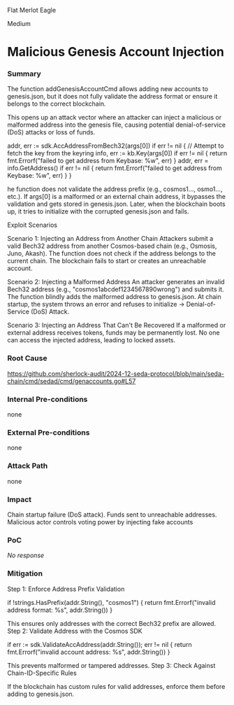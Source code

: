Flat Merlot Eagle

Medium

# Malicious Genesis Account Injection

### Summary


The function addGenesisAccountCmd allows adding new accounts to genesis.json, but it does not fully validate the address format or ensure it belongs to the correct blockchain.

This opens up an attack vector where an attacker can inject a malicious or malformed address into the genesis file, causing potential denial-of-service (DoS) attacks or loss of funds.

addr, err := sdk.AccAddressFromBech32(args[0])
if err != nil {
    // Attempt to fetch the key from the keyring
    info, err := kb.Key(args[0])
    if err != nil {
        return fmt.Errorf("failed to get address from Keybase: %w", err)
    }
    addr, err = info.GetAddress()
    if err != nil {
        return fmt.Errorf("failed to get address from Keybase: %w", err)
    }
}



he function does not validate the address prefix (e.g., cosmos1..., osmo1..., etc.).
If args[0] is a malformed or an external chain address, it bypasses the validation and gets stored in genesis.json.
Later, when the blockchain boots up, it tries to initialize with the corrupted genesis.json and fails.


Exploit Scenarios

 Scenario 1: Injecting an Address from Another Chain
Attackers submit a valid Bech32 address from another Cosmos-based chain (e.g., Osmosis, Juno, Akash).
The function does not check if the address belongs to the current chain.
The blockchain fails to start or creates an unreachable account.

 Scenario 2: Injecting a Malformed Address
An attacker generates an invalid Bech32 address (e.g., "cosmos1abcdef1234567890wrong") and submits it.
The function blindly adds the malformed address to genesis.json.
At chain startup, the system throws an error and refuses to initialize → Denial-of-Service (DoS) Attack.


 Scenario 3: Injecting an Address That Can't Be Recovered
If a malformed or external address receives tokens, funds may be permanently lost.
No one can access the injected address, leading to locked assets.

### Root Cause

https://github.com/sherlock-audit/2024-12-seda-protocol/blob/main/seda-chain/cmd/sedad/cmd/genaccounts.go#L57

### Internal Pre-conditions

none

### External Pre-conditions

none

### Attack Path

none

### Impact

Chain startup failure (DoS attack).  Funds sent to unreachable addresses. Malicious actor controls voting power by injecting fake accounts




### PoC

_No response_

### Mitigation

 Step 1: Enforce Address Prefix Validation

if !strings.HasPrefix(addr.String(), "cosmos1") {
    return fmt.Errorf("invalid address format: %s", addr.String())
}

This ensures only addresses with the correct Bech32 prefix are allowed.
 Step 2: Validate Address with the Cosmos SDK

if err := sdk.ValidateAccAddress(addr.String()); err != nil {
    return fmt.Errorf("invalid account address: %s", addr.String())
}

This prevents malformed or tampered addresses.
 Step 3: Check Against Chain-ID-Specific Rules

If the blockchain has custom rules for valid addresses, enforce them before adding to genesis.json.
